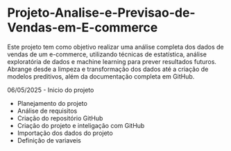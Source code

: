 # Projeto-Analise-e-Previsao-de-Vendas-em-E-commerce
Este projeto tem como objetivo realizar uma análise completa dos dados de vendas de um e-commerce, utilizando técnicas de estatística, análise exploratória de dados e machine learning para prever resultados futuros. Abrange desde a limpeza e transformação dos dados até a criação de modelos preditivos, além da documentação completa em GitHub.

06/05/2025 - Inicio do projeto
- Planejamento do projeto
- Análise de requisitos
- Criação do repositório GitHub
- Criação do projeto e inteligação com GitHub
- Importação dos dados do projeto
- Definição de variaveis
